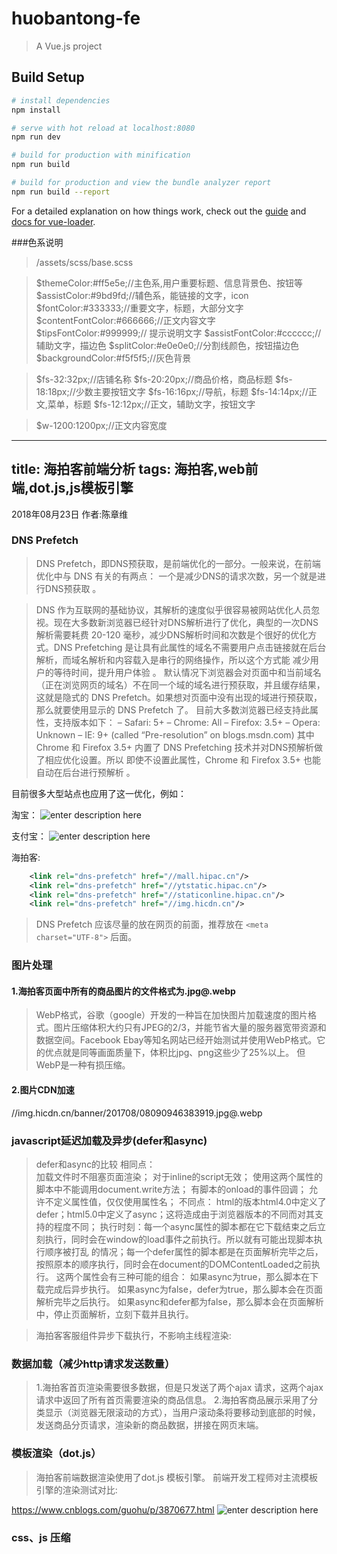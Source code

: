 # huobantong-fe

> A Vue.js project

## Build Setup

``` bash
# install dependencies
npm install

# serve with hot reload at localhost:8080
npm run dev

# build for production with minification
npm run build

# build for production and view the bundle analyzer report
npm run build --report
```

For a detailed explanation on how things work, check out the [guide](http://vuejs-templates.github.io/webpack/) and [docs for vue-loader](http://vuejs.github.io/vue-loader).

###色系说明

> /assets/scss/base.scss

> $themeColor:#ff5e5e;//主色系,用户重要标题、信息背景色、按钮等
> $assistColor:#9bd9fd;//辅色系，能链接的文字，icon
> $fontColor:#333333;//重要文字，标题，大部分文字
> $contentFontColor:#666666;//正文内容文字
> $tipsFontColor:#999999;// 提示说明文字
> $assistFontColor:#cccccc;//辅助文字，描边色
> $splitColor:#e0e0e0;//分割线颜色，按钮描边色
> $backgroundColor:#f5f5f5;//灰色背景

> $fs-32:32px;//店铺名称
> $fs-20:20px;//商品价格，商品标题
> $fs-18:18px;//少数主要按钮文字
> $fs-16:16px;//导航，标题
> $fs-14:14px;//正文,菜单，标题
> $fs-12:12px;//正文，辅助文字，按钮文字

> $w-1200:1200px;//正文内容宽度

---
title: 海拍客前端分析
tags: 海拍客,web前端,dot.js,js模板引擎
---
2018年08月23日 
作者:陈章维

### DNS Prefetch
> DNS Prefetch，即DNS预获取，是前端优化的一部分。一般来说，在前端优化中与 DNS 有关的有两点： 一个是减少DNS的请求次数，另一个就是进行DNS预获取 。

> DNS 作为互联网的基础协议，其解析的速度似乎很容易被网站优化人员忽视。现在大多数新浏览器已经针对DNS解析进行了优化，典型的一次DNS解析需要耗费 20-120 毫秒，减少DNS解析时间和次数是个很好的优化方式。DNS Prefetching 是让具有此属性的域名不需要用户点击链接就在后台解析，而域名解析和内容载入是串行的网络操作，所以这个方式能 减少用户的等待时间，提升用户体验 。
默认情况下浏览器会对页面中和当前域名（正在浏览网页的域名）不在同一个域的域名进行预获取，并且缓存结果，这就是隐式的 DNS Prefetch。如果想对页面中没有出现的域进行预获取，那么就要使用显示的 DNS Prefetch 了。
> 目前大多数浏览器已经支持此属性，支持版本如下：
– Safari: 5+
– Chrome: All
– Firefox: 3.5+
– Opera: Unknown
– IE: 9+ (called “Pre-resolution” on blogs.msdn.com)
> 其中 Chrome 和 Firefox 3.5+ 内置了 DNS Prefetching 技术并对DNS预解析做了相应优化设置。所以 即使不设置此属性，Chrome 和 Firefox 3.5+ 也能自动在后台进行预解析 。

目前很多大型站点也应用了这一优化，例如：

淘宝：
![enter description here](http://img2.tuicool.com/auyeumm.png%21web)

支付宝：
![enter description here](http://img1.tuicool.com/3E77zui.png%21web)

海拍客:

``` xml
    <link rel="dns-prefetch" href="//mall.hipac.cn"/>
    <link rel="dns-prefetch" href="//ytstatic.hipac.cn"/>
    <link rel="dns-prefetch" href="//staticonline.hipac.cn"/>
    <link rel="dns-prefetch" href="//img.hicdn.cn"/>
```
> DNS Prefetch 应该尽量的放在网页的前面，推荐放在 `<meta charset="UTF-8">` 后面。
### 图片处理

#### 1.海拍客页面中所有的商品图片的文件格式为.jpg@.webp

> WebP格式，谷歌（google）开发的一种旨在加快图片加载速度的图片格式。图片压缩体积大约只有JPEG的2/3，并能节省大量的服务器宽带资源和数据空间。Facebook Ebay等知名网站已经开始测试并使用WebP格式。它的优点就是同等画面质量下，体积比jpg、png这些少了25%以上。
但WebP是一种有损压缩。

#### 2.图片CDN加速
//img.hicdn.cn/banner/201708/08090946383919.jpg@.webp

### javascript延迟加载及异步(defer和async)
> defer和async的比较
> 相同点：    
> 加载文件时不阻塞页面渲染；
> 对于inline的script无效；
> 使用这两个属性的脚本中不能调用document.write方法；
> 有脚本的onload的事件回调；
> 允许不定义属性值，仅仅使用属性名；
>  不同点：
>  html的版本html4.0中定义了defer；html5.0中定义了async；这将造成由于浏览器版本的不同而对其支持的程度不同；
>  执行时刻：每一个async属性的脚本都在它下载结束之后立刻执行，同时会在window的load事件之前执行。所以就有可能出现脚本执行顺序被打乱 的情况；每一个defer属性的脚本都是在页面解析完毕之后，按照原本的顺序执行，同时会在document的DOMContentLoaded之前执 行。
> 这两个属性会有三种可能的组合：
> 如果async为true，那么脚本在下载完成后异步执行。
> 如果async为false，defer为true，那么脚本会在页面解析完毕之后执行。
> 如果async和defer都为false，那么脚本会在页面解析中，停止页面解析，立刻下载并且执行。

> 海拍客客服组件异步下载执行，不影响主线程渲染:
<script src="//qiyukf.com/script/441b93a43541bf6927981133b31d5089.js" defer="defer" async charset="utf-8"></script>

### 数据加载（减少http请求发送数量）
> 1.海拍客首页渲染需要很多数据，但是只发送了两个ajax 请求，这两个ajax 请求中返回了所有首页需要渲染的商品信息。
> 2.海拍客商品展示采用了分类显示（浏览器无限滚动的方式），当用户滚动条将要移动到底部的时候，发送商品分页请求，渲染新的商品数据，拼接在网页末端。

### 模板渲染（dot.js）

> 海拍客前端数据渲染使用了dot.js 模板引擎。
> 前端开发工程师对主流模板引擎的渲染测试对比:

https://www.cnblogs.com/guohu/p/3870677.html
![enter description here](http://img.blog.csdn.net/20130517121955785)

### css、js 压缩
